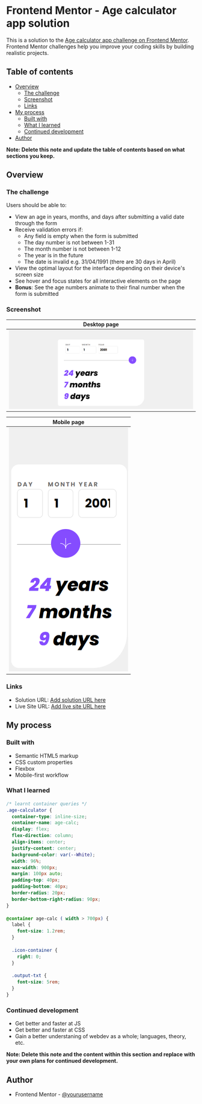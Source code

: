# Frontend Mentor - Age calculator app solution

This is a solution to the [Age calculator app challenge on Frontend Mentor](https://www.frontendmentor.io/challenges/age-calculator-app-dF9DFFpj-Q). Frontend Mentor challenges help you improve your coding skills by building realistic projects. 

## Table of contents

- [Overview](#overview)
  - [The challenge](#the-challenge)
  - [Screenshot](#screenshot)
  - [Links](#links)
- [My process](#my-process)
  - [Built with](#built-with)
  - [What I learned](#what-i-learned)
  - [Continued development](#continued-development)
- [Author](#author)

**Note: Delete this note and update the table of contents based on what sections you keep.**

## Overview

### The challenge

Users should be able to:

- View an age in years, months, and days after submitting a valid date through the form
- Receive validation errors if:
  - Any field is empty when the form is submitted
  - The day number is not between 1-31
  - The month number is not between 1-12
  - The year is in the future
  - The date is invalid e.g. 31/04/1991 (there are 30 days in April)
- View the optimal layout for the interface depending on their device's screen size
- See hover and focus states for all interactive elements on the page
- **Bonus**: See the age numbers animate to their final number when the form is submitted

### Screenshot

|Desktop page|
|------------------------|
|![Desktop page](./screenshots/desktop%20ss.png)|

|Mobile page|
|--------------------|
|![Mobile page](./screenshots/mobile%20ss.png)|

### Links

- Solution URL: [Add solution URL here](https://your-solution-url.com)
- Live Site URL: [Add live site URL here](https://your-live-site-url.com)

## My process

### Built with

- Semantic HTML5 markup
- CSS custom properties
- Flexbox
- Mobile-first workflow

### What I learned


```css
/* learnt container queries */
.age-calculator {
  container-type: inline-size;
  container-name: age-calc;
  display: flex;
  flex-direction: column;
  align-items: center;
  justify-content: center;
  background-color: var(--White);
  width: 96%;
  max-width: 900px;
  margin: 100px auto;
  padding-top: 40px;
  padding-bottom: 40px;
  border-radius: 20px;
  border-bottom-right-radius: 90px;
}

@container age-calc ( width > 700px) {
  label {
    font-size: 1.2rem;
  }

  .icon-container {
    right: 0;
  }

  .output-txt {
    font-size: 5rem;
  }
}
```


### Continued development

- Get better and faster at JS
- Get better and faster at CSS
- Gain a better understaning of webdev as a whole; languages, theory, etc.

**Note: Delete this note and the content within this section and replace with your own plans for continued development.**

## Author
- Frontend Mentor - [@yourusername](https://www.frontendmentor.io/profile/yourusername)
